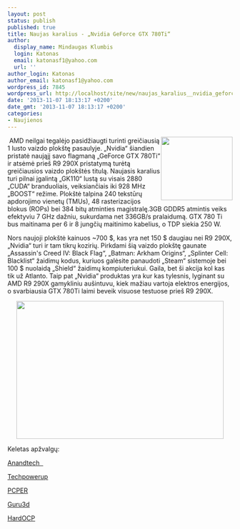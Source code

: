 ```yaml
---
layout: post
status: publish
published: true
title: Naujas karalius - „Nvidia GeForce GTX 780Ti“
author:
  display_name: Mindaugas Klumbis
  login: Katonas
  email: katonasf1@yahoo.com
  url: ''
author_login: Katonas
author_email: katonasf1@yahoo.com
wordpress_id: 7845
wordpress_url: http://localhost/site/new/naujas_karalius__nvidia_geforce_gtx_780ti/
date: '2013-11-07 18:13:17 +0200'
date_gmt: '2013-11-07 18:13:17 +0200'
categories:
- Naujienos
---
```

<p>
	&nbsp;<a href="http://technews.lt/userfiles/gtx780ti1(1).jpg"><img alt="" src="http://technews.lt/userfiles/gtx780ti1(1).jpg" style="width: 160px; height: 142px; float: right;" /></a>AMD neilgai tegalėjo pasidžiaugti turinti greičiausią 1 lusto vaizdo plok&scaron;tę pasaulyje. &bdquo;Nvidia&ldquo; &scaron;iandien pristatė naująjį savo flagmaną &bdquo;GeForce GTX 780Ti&ldquo; ir atsėmė prie&scaron; R9 290X pristatymą turėtą greičiausios vaizdo plok&scaron;tės titulą. Naujasis karalius turi pilnai įgalintą &bdquo;GK110&ldquo; lustą su visais 2880 &bdquo;CUDA&ldquo; branduoliais, veiksiančiais iki 928 MHz &bdquo;BOOST&ldquo; režime. Plok&scaron;tė talpina 240 tekstūrų apdorojimo vienetų (TMUs), 48 rasterizacijos blokus (ROPs) bei 384 bitų atminties magistralę.3GB GDDR5 atmintis veiks efektyviu 7 GHz dažniu, sukurdama net 336GB/s pralaidumą. GTX 780 Ti bus maitinama per 6 ir 8 jungčių maitinimo kabelius, o TDP siekia 250 W.</p>
<p>
	Nors naujoji plok&scaron;tė kainuos ~700 $, kas yra net 150 $ daugiau nei R9 290X, &bdquo;Nvidia&ldquo; turi ir tam tikrų kozirių. Pirkdami &scaron;ią vaizdo plok&scaron;tę gaunate &bdquo;Assassin&#39;s Creed IV: Black Flag&ldquo;, &bdquo;Batman: Arkham Origins&ldquo;, &bdquo;Splinter Cell: Blacklist&ldquo; žaidimų kodus, kuriuos galėsite panaudoti &bdquo;Steam&ldquo; sistemoje bei 100 $ nuolaidą &bdquo;Shield&ldquo; žaidimų kompiuteriukui. Gaila, bet &scaron;i akcija kol kas tik už Atlanto. Taip pat &bdquo;Nvidia&ldquo; produktas yra kur kas tylesnis, lyginant su AMD R9 290X gamykliniu au&scaron;intuvu, kiek mažiau vartoja elektros energijos, o svarbiausia GTX 780Ti laimi beveik visuose testuose prie&scaron; R9 290X.</p>
<p style="text-align: center;">
	<img alt="" src="http://technews.lt/userfiles/gtx780ti2.jpg" style="width: 464px; height: 309px;" /></p>
<p>
	Keletas apžvalgų:</p>
<p>
	<u><a href="http://www.anandtech.com/show/7492/the-geforce-gtx-780-ti-review">Anandtech &nbsp; </a></u></p>
<p>
	<u><a href="http://www.techpowerup.com/reviews/NVIDIA/GeForce_GTX_780_Ti/">Techpowerup</a></u></p>
<p>
	<u><a href="http://www.pcper.com/reviews/Graphics-Cards/NVIDIA-GeForce-GTX-780-Ti-3GB-Review-Full-GK110-Crashes-Hawaii">PCPER</a></u></p>
<p>
	<u><a href="http://www.guru3d.com/news_story/geforce_gtx_780_ti_review.html">Guru3d</a></u></p>
<p>
	<u><a href="http://www.hardocp.com/article/2013/11/07/nvidia_geforce_gtx_780_ti_video_card_review/1#.Unu5j1xJbnE">HardOCP</a></u></p>
